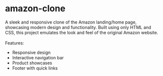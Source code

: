 # amazon-clone
A sleek and responsive clone of the Amazon landing/home page, showcasing modern design and functionality. Built using only HTML and CSS, this project emulates the look and feel of the original Amazon website.  
<br>
Features:  
<ul>
  <li>
  Responsive design
</li>
  <li>
    Interactive navigation bar
  </li> 
  <li>
    Product showcases 
  </li>
  <li>
    Footer with quick links
  </li></ul>
